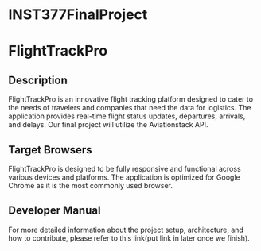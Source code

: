 # INST377FinalProject
# 

# FlightTrackPro

## Description
FlightTrackPro is an innovative flight tracking platform designed to cater to the needs of travelers and companies that need the data for logistics. The application provides real-time flight status updates, departures, arrivals, and delays. Our final project will utilize the Aviationstack API.

## Target Browsers
FlightTrackPro is designed to be fully responsive and functional across various devices and platforms. The application is optimized for Google Chrome as it is the most commonly used browser.

## Developer Manual
For more detailed information about the project setup, architecture, and how to contribute, please refer to this link(put link in later once we finish).

